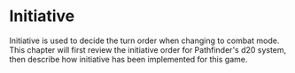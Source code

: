 # Initiative
Initiative is used to decide the turn order when changing to combat mode. This
chapter will first review the initiative order for Pathfinder's d20 system, then
describe how initiative has been implemented for this game.
